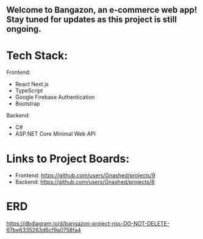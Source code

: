 ## Welcome to Bangazon, an e-commerce web app! Stay tuned for updates as this project is still ongoing.

# Tech Stack:
Frontend: 
- React Next.js
- TypeScript
- Google Firebase Authentication
- Bootstrap

Backend:
- C#
- ASP.NET Core Minimal Web API

# Links to Project Boards:
- Frontend: https://github.com/users/Gnashed/projects/9
- Backend: https://github.com/users/Gnashed/projects/8

# ERD
https://dbdiagram.io/d/bangazon-project-nss-DO-NOT-DELETE-67be6335263d6cf9a0758fa4
